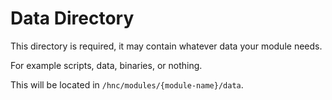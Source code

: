 # Data Directory

This directory is required, it may contain whatever data your module needs.

For example scripts, data, binaries, or nothing.

This will be located in `/hnc/modules/{module-name}/data`.
